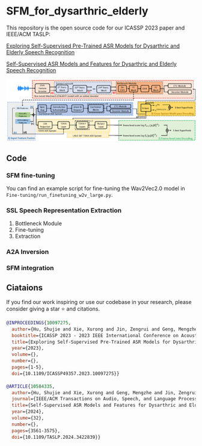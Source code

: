 # SFM_for_dysarthric_elderly

This repository is the open source code for our ICASSP 2023 paper and IEEE/ACM TASLP:

[Exploring Self-Supervised Pre-Trained ASR Models for Dysarthric and Elderly Speech Recognition](https://ieeexplore.ieee.org/abstract/document/10097275)

[Self-Supervised ASR Models and Features for Dysarthric and Elderly Speech Recognition](https://ieeexplore.ieee.org/abstract/document/10584335)

![model](figs/models.png)

## Code

### SFM fine-tuning
You can find an example script for fine-tuning the Wav2Vec2.0 model in `Fine-tuning/run_finetuning_w2v_large.py`.
### SSL Speech Representation Extraction 
1. Bottleneck Module
2. Fine-tuning 
3. Extraction
### A2A Inversion
### SFM integration

## Ciataions

If you find our work inspiring or use our codebase in your research, please consider giving a star ⭐ and citations.

```bibtex
@INPROCEEDINGS{10097275,
  author={Hu, Shujie and Xie, Xurong and Jin, Zengrui and Geng, Mengzhe and Wang, Yi and Cui, Mingyu and Deng, Jiajun and Liu, Xunying and Meng, Helen},
  booktitle={ICASSP 2023 - 2023 IEEE International Conference on Acoustics, Speech and Signal Processing (ICASSP)}, 
  title={Exploring Self-Supervised Pre-Trained ASR Models for Dysarthric and Elderly Speech Recognition}, 
  year={2023},
  volume={},
  number={},
  pages={1-5},
  doi={10.1109/ICASSP49357.2023.10097275}}

@ARTICLE{10584335,
  author={Hu, Shujie and Xie, Xurong and Geng, Mengzhe and Jin, Zengrui and Deng, Jiajun and Li, Guinan and Wang, Yi and Cui, Mingyu and Wang, Tianzi and Meng, Helen and Liu, Xunying},
  journal={IEEE/ACM Transactions on Audio, Speech, and Language Processing}, 
  title={Self-Supervised ASR Models and Features for Dysarthric and Elderly Speech Recognition}, 
  year={2024},
  volume={32},
  number={},
  pages={3561-3575},
  doi={10.1109/TASLP.2024.3422839}}
